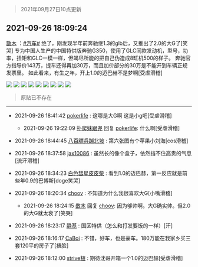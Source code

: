 > 2021年09月27日10点更新
<link rel="stylesheet" href="https://cdn.jsdelivr.net/gh/taotie6/sampleJSON@main/css/photo_show.css">
<meta name="referrer" content="no-referrer" />


 ## 2021-09-26 18:09:24 

 [㪚木](https://www.coolapk.com/feed/30277405?shareKey=YWJlNTg5YzMwYjYwNjE1MDUxZDk~) ：<a class="feed-link-tag" href="/t/汽车?type=0">#汽车#</a> 绝了，刚发现半年前奔驰继1.3的glb后，又推出了2.0的大G了[笑哭]
专为中国人生产的中国特供版奔驰G350，使用了GLC同款发动机，型号，功率，扭矩和GLC一模一样，但竭尽所能的把自己伪造成8缸机500的样子。
奔驰官方指导价143万，提车还得再加30万<!--break-->，而且加价部分的30万是不能开到车辆正规发票里。
如此看来，有生之年，开上1.0的迈巴赫不是梦啊[受虐滑稽] 

<div class="album">
<img class="img-item" src="http://image.coolapk.com/feed/2021/0926/18/1081091_14e042c4_0959_3143@640x427.jpeg" />
<img class="img-item" src="http://image.coolapk.com/feed/2021/0926/18/1081091_937bbfe6_0959_3145@640x426.jpeg" />
<img class="img-item" src="http://image.coolapk.com/feed/2021/0926/18/1081091_2f3846e4_0959_3147@640x427.jpeg" />
<img class="img-item" src="http://image.coolapk.com/feed/2021/0926/18/1081091_1ce7e051_0959_3149@640x423.jpeg" />
<img class="img-item" src="http://image.coolapk.com/feed/2021/0926/18/1081091_a6fcd748_0959_315@640x427.jpeg" />
<img class="img-item" src="http://image.coolapk.com/feed/2021/0926/18/1081091_cf6ea943_0959_3152@640x427.jpeg" />
<img class="img-item" src="http://image.coolapk.com/feed/2021/0926/18/1081091_1314ec5a_0959_3154@640x427.jpeg" />
<img class="img-item" src="http://image.coolapk.com/feed/2021/0926/18/1081091_2bc0a4fe_0959_3156@640x427.jpeg" />
<img class="img-item" src="http://image.coolapk.com/feed/2021/0926/18/1081091_c78cb3ed_0959_3158@640x427.jpeg" />
</div>

> 原贴已不存在 

 ------- 

- 2021-09-26 18:41:42 [pokerlife](uid=575409) : 这哪是大G啊 这是小g吧[受虐滑稽] 

    - 2021-09-26 19:22:09 [扑爬妹跟兜](uid=1984108) 回复 [pokerlife](uid=575409): 什么啊[受虐滑稽] 

- 2021-09-26 18:44:45 [八百膘兵蹦北坡](uid=1105274) : 第六张图有个苹果小刘海[cos滑稽] 

- 2021-09-26 18:37:58 [jax10086](uid=797822) : 虽然长的像个盒子，依然挡不住高贵的气息[流汗滑稽] 

- 2021-09-26 18:34:23 [白色彗星皮皮柴](uid=1997967) : 看到1.0的迈巴赫，第一反应就是前些年0.9的巴博斯[doge笑哭] 

- 2021-09-26 18:20:34 [choov](uid=1959960) : 不知道为什么我很喜欢大G[小嘴滑稽] 

    - 2021-09-26 18:24:15 [㪚木](uid=1081091) 回复 [choov](uid=1959960): 因为够帅啊。大G确实帅。但2.0的大G就太衰了[笑哭] 

- 2021-09-26 18:23:17 [静基](uid=1353091) : 国区特供（怎么和打发要饭的一样）[汗] 

- 2021-09-26 18:16:17 [CaBoi](uid=3746166) : 不错，好车，也是豪车。180万能在我家乡买三套120平的房子了[捂脸] 

- 2021-09-26 18:12:00 [strive植](uid=1468928) : 期待沈哥开箱一个1.0的迈巴赫[受虐滑稽] 

